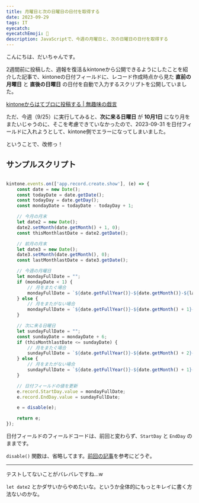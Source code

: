 ```yaml
---
title: 月曜日と次の日曜日の日付を取得する
date: 2023-09-29
tags: IT
eyecatch: 
eyecatchEmoji: 📆
description: JavaScriptで、今週の月曜日と、次の日曜日の日付を取得する
---
```


こんにちは、だいちゃんです。

2週間前に投稿した、週報を復活＆kintoneから公開できるようにしたことを紹介した記事で、kintoneの日付フィールドに、レコード作成時点から見た **直前の月曜日** と **直後の日曜日** の日付を自動で入力するスクリプトを公開していました。

[kintoneからはてブロに投稿する | 無趣味の戯言](https://blog.udcxx.me/article/230915/kintone-to-hateblo/)

ただ、今週（9/25）に実行してみると、**次に来る日曜日** が **10月1日** になり月をまたいじゃうのに、そこを考慮できていなかったので、2023-09-31 を日付フィールドに入れようとして、kintone側でエラーになってしまいました。

ということで、改修っ！

## サンプルスクリプト

```javascript

kintone.events.on(['app.record.create.show'], (e) => {
    const date = new Date();
    const todayDate = date.getDate();
    const todayDay = date.getDay();    
    const mondayDate = todayDate - todayDay + 1;

    // 今月の月末
    let date2 = new Date();
    date2.setMonth(date.getMonth() + 1, 0);
    const thisMonthlastDate = date2.getDate();

    // 前月の月末
    let date3 = new Date();
    date3.setMonth(date.getMonth(), 0);
    const lastMonthlastDate = date3.getDate();

    // 今週の月曜日
    let mondayFullDate = "";
    if (mondayDate < 1) {
        // 月をまたぐ場合
        mondayFullDate = `${date.getFullYear()}-${date.getMonth()}-${lastMonthlastDate + mondayDate - 1}`; 
    } else {
        // 月をまたがない場合
        mondayFullDate = `${date.getFullYear()}-${date.getMonth() + 1}-${mondayDate}`; 
    }

    // 次に来る日曜日
    let sundayFullDate = "";    
    const sundayDate = mondayDate + 6;
    if (thisMonthlastDate <= sundayDate) {
        // 月をまたぐ場合
        sundayFullDate = `${date.getFullYear()}-${date.getMonth() + 2}-${sundayDate - thisMonthlastDate}`;
    } else {
        // 月をまたがない場合
        sundayFullDate = `${date.getFullYear()}-${date.getMonth() + 1}-${sundayDate}`
    }

    // 日付フィールドの値を更新
    e.record.StartDay.value = mondayFullDate;
    e.record.EndDay.value = sundayFullDate;

    e = disable(e);

    return e;
});

```

日付フィールドのフィールドコードは、前回と変わらず、`StartDay` と `EndDay` のままです。

`disable()` 関数は、省略してます。[前回の記事](https://blog.udcxx.me/article/230915/kintone-to-hateblo/)を参考にどうぞ。

---

テストしてないことがバレバレですね...w

`let date2` とかダサいからやめたいな。というか全体的にもっとキレイに書く方法ないのかな。